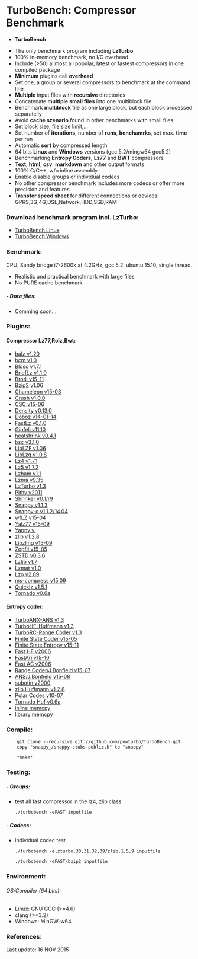 TurboBench: Compressor Benchmark
================================
+ **TurboBench**
 - The only benchmark program including **LzTurbo**
 - 100% in-memory benchmark, no I/O overhead
 - Include (>50) allmost all popular, latest or fastest compressors in one compiled package 
 - **Minimum** plugins call **overhead**
 - Set one, a group or several compressors to benchmark at the command line
 - **Multiple** input files with **recursive** directories
 - Concatenate **multiple small files** into one multiblock file
 - Benchmark **multiblock** file as one large block, but each block processed separatelly
 - Avoid **cache szenario** found in other benchmarks with small files
 - Set block size, file size limit,...
 - Set number of **iterations**, number of **runs**, **benchamrks**, set max. **time** per run
 - Automatic **sort** by compressed length
 - 64 bits **Linux** and **Windows** versions (gcc 5.2/mingw64 gcc5.2)
 - Benchmarking **Entropy Coders**, **Lz77** and **BWT** compressors
 - **Text**, **html**, **csv**, **markdown** and other output formats
 - 100% C/C++, w/o inline assembly
 - Enable disable groups or individual codecs
 - No other compressor benchmark includes more codecs or offer more precision and features
 - **Transfer speed sheet** for different connections or devices: GPRS,3G,4G,DSL,Network,HDD,SSD,RAM

### Download benchmark program incl. LzTurbo:
 - [TurboBench Linux](https://sites.google.com/site/powturbo/downloads)
 - [TurboBench Windows](https://sites.google.com/site/powturbo/downloads)

### Benchmark:
CPU: Sandy bridge i7-2600k at 4.2GHz, gcc 5.2, ubuntu 15.10, single thread.
- Realistic and practical benchmark with large files
- No PURE cache benchmark

##### - Data files:
 - Comming soon...


### Plugins:
#### Compressor Lz77,Rolz,Bwt:
 - [balz v1.20](http://sourceforge.net/projects/balz)
 - [bcm v1.0](http://sourceforge.net/projects/bcm)
 - [Blosc v1.7.1](https://github.com/Blosc/c-blosc2)
 - [BriefLz v1.1.0](https://github.com/jibsen/brieflz)
 - [Brotli v15-11](https://github.com/google/brotli)
 - [Bzip2 v1.06](http://www.bzip.org/downloads.html)
 - [Chameleon v15-03](http://cbloomrants.blogspot.de/2015/03/03-25-15-my-chameleon.html)
 - [Crush v1.0.0](http://sourceforge.net/projects/crush)
 - [CSC v15-06](https://github.com/fusiyuan2010/CSC)
 - [Density v0.13.0](https://github.com/centaurean/density)
 - [Doboz v14-01-14](https://bitbucket.org/attila_afra)
 - [FastLz v0.1.0](http://fastlz.org)
 - [Gipfeli v11.10](https://github.com/google/gipfeli)
 - [heatshrink v0.4.1](https://github.com/atomicobject/heatshrink)
 - [bsc v3.1.0](https://github.com/IlyaGrebnov/libbsc)
 - [LibLZF v1.06](http://oldhome.schmorp.de/marc/liblzf.html)
 - [LibLzg v1.0.8](https://github.com/mbitsnbites/liblzg)
 - [Lz4 v1.7.1](https://github.com/Cyan4973/lz4)
 - [Lz5 v1.7.2](https://github.com/inikep/lz5)
 - [Lzham v1.1](https://github.com/richgel999/lzham_codec_devel)
 - [Lzma v9.35](http://7-zip.org)
 - [LzTurbo v1.3](https://sites.google.com/site/powturbo)
 - [Pithy v2011](https://github.com/johnezang/pithy)
 - [Shrinker v0.1/r9](https://code.google.com/p/data-shrinker)
 - [Snappy v1.1.3](https://github.com/google/snappy)
 - [Snappy-c v1.1.2/14.04](https://github.com/andikleen/snappy-c)
 - [wfLZ v15-04](https://github.com/ShaneWF/wflz)
 - [Yalz77 v15-09](https://github.com/ivan-tkatchev/yalz77)
 - [Yappy v.]() 
 - [zlib v1.2.8](http://zlib.net)
 - [Libzling v15-09](https://github.com/richox/libzling)
 - [Zopfli v15-05](https://code.google.com/p/zopfli)
 - [ZSTD v0.3.6](https://github.com/Cyan4973/zstd)
 - [Lzlib v1.7](http://www.nongnu.org/lzip)
 - [Lzmat v1.0](https://github.com/nemequ/lzmat)
 - [Lzo v2.09](http://www.oberhumer.com/opensource/lzo)
 - [ms-compress v15.09](https://github.com/coderforlife/ms-compress)
 - [Quicklz v1.5.1](http://www.quicklz.com)
 - [Tornado v0.6a](http://freearc.org)

#### Entropy coder:
 - [TurboANX-ANS v1.3](https://sites.google.com/site/powturbo)
 - [TurboHF-Huffmann v1.3](https://sites.google.com/site/powturbo)
 - [TurboRC-Range Coder v1.3](https://sites.google.com/site/powturbo)
 - [Finite State Coder v15-05](https://github.com/skal65535/fsc)
 - [Finite State Entropy v15-11](https://github.com/Cyan4973/FiniteStateEntropy)
 - [Fast HF v2006](http://www.cipr.rpi.edu/research/SPIHT/)
 - [FastAri v15-10](https://github.com/davidcatt/FastARI)
 - [Fast AC v2006](http://www.cipr.rpi.edu/research/SPIHT/)
 - [Range Coder/J.Bonfield v15-07](ftp://ftp.sanger.ac.uk/pub/users/jkb)
 - [ANS/J.Bonfield v15-08](ftp://ftp.sanger.ac.uk/pub/users/jkb)
 - [subotin v2000](http://ezcodesample.com/ralpha/Subbotin.txt)
 - [zlib Huffmann v1.2.8](https://github.com/Cyan4973/FiniteStateEntropy)
 - [Polar Codes v10-07](http://www.ezcodesample.com/prefixer/prefixer_article.html)
 - [Tornado Huf v0.6a](http://freearc.org/Research.aspx)
 - [inline memcpy](https://github.com/powturbo/TurboBench)
 - [library memcpy](https://github.com/powturbo/TurboBench)

### Compile:

  		git clone --recursive git://github.com/powturbo/TurboBench.git 
        copy "snappy_/snappy-stubs-public.h" to "snappy"

  		*make*

### Testing:
##### - Groups:
  + test all fast compressor in the lz4, zlib class<br />


        ./turbobench -eFAST inputfile

##### - Codecs:

  + individual codec test<br />


        ./turbobench -elzturbo,30,31,32,39/zlib,1,5,9 inputfile

        ./turbobench -eFAST/bzip2 inputfile

### Environment:
###### OS/Compiler (64 bits):
- Linux: GNU GCC (>=4.6)
- clang (>=3.2)
- Windows: MinGW-w64

### References:

Last update: 16 NOV 2015


